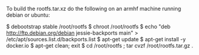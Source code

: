To build the rootfs.tar.xz do the following on an armhf machine running debian
or ubuntu:

$ debootstrap stable /root/rootfs
$ chroot /root/rootfs
$ echo  "deb http://ftp.debian.org/debian jessie-backports main" > /etc/apt/sources.list.d/backports.list 
$ apt-get update
$ apt-get install -y docker.io
$ apt-get clean; exit
$ cd /root/rootfs  ; tar cvzf /root/rootfs.tar.gz . 

